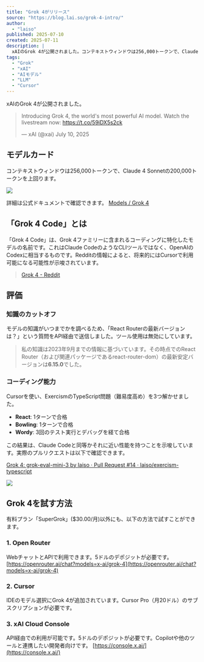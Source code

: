 ```yaml
---
title: "Grok 4がリリース"
source: "https://blog.lai.so/grok-4-intro/"
author:
  - "laiso"
published: 2025-07-10
created: 2025-07-11
description: |
  xAIのGrok 4が公開されました。コンテキストウィンドウは256,000トークンで、Claude 4 Sonnetを上回ります。コーディング性能も高く、複数の方法で試すことができます。
tags:
  - "Grok"
  - "xAI"
  - "AIモデル"
  - "LLM"
  - "Cursor"
---
```


xAIのGrok 4が公開されました。

> Introducing Grok 4, the world's most powerful AI model. Watch the livestream now: <https://t.co/59iDX5s2ck>
>
> — xAI (@xai) July 10, 2025

## モデルカード

コンテキストウィンドウは256,000トークンで、Claude 4 Sonnetの200,000トークンを上回ります。

![](https://blog.lai.so/content/images/2025/07/image-5.png)

詳細は公式ドキュメントで確認できます。
[Models / Grok 4](https://docs.x.ai/docs/models/grok-4-0709)

## 「Grok 4 Code」とは

「Grok 4 Code」は、Grok 4ファミリーに含まれるコーディングに特化したモデルの名前です。これはClaude CodeのようなCLIツールではなく、OpenAIのCodexに相当するものです。Redditの情報によると、将来的にはCursorで利用可能になる可能性が示唆されています。

> [Grok 4 - Reddit](https://www.reddit.com/r/grok/comments/1lphwbb/grok_4/)

## 評価

### 知識のカットオフ

モデルの知識がいつまでかを調べるため、「React Routerの最新バージョンは？」という質問をAPI経由で送信しました。ツール使用は無効にしています。

> 私の知識は2023年9月までの情報に基づいています。その時点でのReact Router（および関連パッケージであるreact-router-dom）の最新安定バージョンは**6.15.0**でした。

### コーディング能力

Cursorを使い、ExercismのTypeScript問題（難易度高め）を3つ解かせました。

* **React**: 1ターンで合格
* **Bowling**: 1ターンで合格
* **Wordy**: 3回のテスト実行とデバッグを経て合格

この結果は、Claude Codeと同等かそれに近い性能を持つことを示唆しています。実際のプルリクエストは以下で確認できます。

[Grok 4: grok-eval-mini-3 by laiso · Pull Request #14 · laiso/exercism-typescript](https://github.com/laiso/exercism-typescript/pull/14)

![](https://blog.lai.so/content/images/thumbnail/14)

## Grok 4を試す方法

有料プラン「SuperGrok」($30.00/月)以外にも、以下の方法で試すことができます。

### 1. Open Router

WebチャットとAPIで利用できます。5ドルのデポジットが必要です。
[https://openrouter.ai/chat?models=x-ai/grok-4](https://openrouter.ai/chat?models=x-ai/grok-4)

### 2. Cursor

IDEのモデル選択にGrok 4が追加されています。Cursor Pro（月20ドル）のサブスクリプションが必要です。

### 3. xAI Cloud Console

API経由での利用が可能です。5ドルのデポジットが必要です。Copilotや他のツールと連携したい開発者向けです。
[https://console.x.ai/](https://console.x.ai/)
